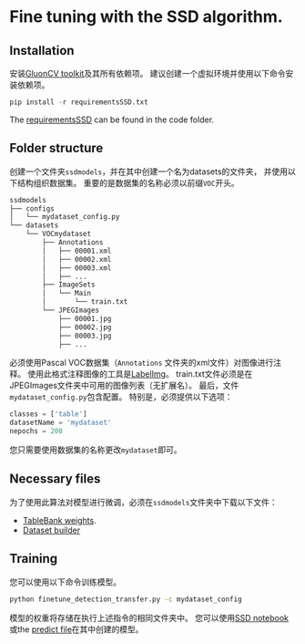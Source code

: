 # Fine tuning with the SSD algorithm.

## Installation 

安装[GluonCV toolkit](https://gluon-cv.mxnet.io/)及其所有依赖项。 
建议创建一个虚拟环境并使用以下命令安装依赖项。

```python
pip install -r requirementsSSD.txt
```

The [requirementsSSD](../code/ssd/requirementsSSD.txt) can be found in the code folder. 

## Folder structure
创建一个文件夹``ssdmodels``，并在其中创建一个名为datasets的文件夹，
并使用以下结构组织数据集。 重要的是数据集的名称必须以前缀``VOC``开头。

```bash
ssdmodels
├── configs
│   └── mydataset_config.py
└── datasets
    └── VOCmydataset
        ├── Annotations
        │   ├── 00001.xml
        │   ├── 00002.xml
        │   ├── 00003.xml
        │   ├── ...
        ├── ImageSets
        │   └── Main
        │       └── train.txt
        └── JPEGImages
            ├── 00001.jpg
            ├── 00002.jpg
            ├── 00003.jpg
            ├── ...
```
必须使用Pascal VOC数据集（``Annotations`` 文件夹的xml文件）对图像进行注释。 
使用此格式注释图像的工具是[LabelImg](https://github.com/tzutalin/labelImg)。 
train.txt文件必须是在JPEGImages文件夹中可用的图像列表（无扩展名）。 
最后，文件``mydataset_config.py``包含配置。 特别是，必须提供以下选项：

```python
classes = ['table']  
datasetName = 'mydataset'
nepochs = 200
```
您只需要使用数据集的名称更改``mydataset``即可。

## Necessary files
为了使用此算法对模型进行微调，必须在``ssdmodels``文件夹中下载以下文件：
- [TableBank weights](https://www.dropbox.com/s/x95ipfjqoncrzt4/ssd_512_resnet50_tablebank_19.params?dl=0).
- [Dataset builder](../code/ssd/finetune_detection_transfer.py)

## Training

您可以使用以下命令训练模型。

```bash
python finetune_detection_transfer.py -c mydataset_config
```
模型的权重将存储在执行上述指令的相同文件夹中。 
您可以使用[SSD notebook](https://colab.research.google.com/drive/1s8xoKf1gk0Aqs324genSCXXNVG3R-wJc) 
或the [predict file](./code/ssd/predict.py)在其中创建的模型。



